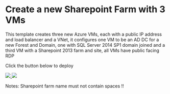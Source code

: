 # Create a new Sharepoint Farm with 3 VMs

This template creates three new Azure VMs, each with a public IP address and load balancer and a VNet, it configures one VM to be an AD DC for a new Forest and Domain, one with SQL Server 2014 SP1 domain joined and a third VM with a Sharepoint 2013 farm and site, all VMs have public facing RDP

Click the button below to deploy

<a href="https://portal.azure.com/#create/Microsoft.Template/uri/https%3A%2F%2Fraw.githubusercontent.com%2FAzure%2Fazure-quickstart-templates%2Fmaster%2Fsharepoint-three-vm%2Fazuredeploy.json" target="_blank">
    <img src="http://azuredeploy.net/deploybutton.png"/>
</a>
<a href="http://armviz.io/#/?load=https%3A%2F%2Fraw.githubusercontent.com%2FAzure%2Fazure-quickstart-templates%2Fmaster%2Fsharepoint-three-vm%2Fazuredeploy.json" target="_blank">
    <img src="http://armviz.io/visualizebutton.png"/>
</a>

Notes: Sharepoint farm name must not contain spaces !!
